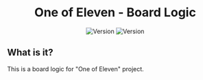 <div align="center">

# One of Eleven - Board Logic
![Version](https://img.shields.io/badge/fuck%20given%20about%20cezik's%20input-4-%23ffc0cb)
![Version](https://img.shields.io/badge/version-v0.0.1-brightgreen)

</div>

## What is it?
This is a board logic for "One of Eleven" project.